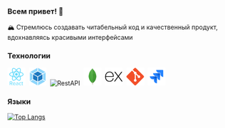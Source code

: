 ### Всем привет! 👋

🏔️ Стремлюсь создавать читабельный код и качественный продукт, вдохнавляясь красивыми интерфейсами

### Технологии
<div>
  <img src="https://github.com/devicons/devicon/blob/master/icons/react/react-original-wordmark.svg" title="React" alt="React" width="40" height="40"/>&nbsp;
  <img src="https://github.com/devicons/devicon/blob/master/icons/webpack/webpack-original.svg" title="Webpack" alt="Webpack" width="40" height="40"/>&nbsp;
  <img src="https://icons.veryicon.com/png/o/system/easemob-management-background-icon/rest-api.png" title="RestAPI" alt="RestAPI" width="40" height="40"/>&nbsp;
  <img src="https://github.com/devicons/devicon/blob/master/icons/mongodb/mongodb-original.svg" title="MongoDB" alt="MongoDB" width="40" height="40"/>&nbsp;
  <img src="https://github.com/devicons/devicon/blob/master/icons/express/express-original.svg" title="Express" alt="Express" width="40" height="40"/>&nbsp;
  <img src="https://github.com/devicons/devicon/blob/master/icons/git/git-original.svg" title="Git" alt="Git" width="40" height="40"/>&nbsp;
  <img src="https://github.com/devicons/devicon/blob/master/icons/jira/jira-original.svg" title="Jira" alt="Jira" width="40" height="40"/>&nbsp; 
</div>

### Языки 
[![Top Langs](https://github-readme-stats.vercel.app/api/top-langs/?username=Otkazano&layout=compact)](https://github.com/anuraghazra/github-readme-stats)
